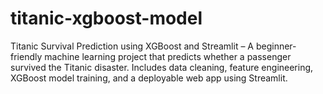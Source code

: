 # titanic-xgboost-model
Titanic Survival Prediction using XGBoost and Streamlit – A beginner-friendly machine learning project that predicts whether a passenger survived the Titanic disaster. Includes data cleaning, feature engineering, XGBoost model training, and a deployable web app using Streamlit.
